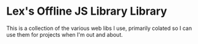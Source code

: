 Lex's Offline JS Library Library
=============================

This is a collection of the various web libs I use,
primarily colated so I can use them for projects when
I'm out and about.